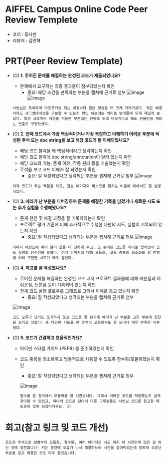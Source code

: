 # AIFFEL Campus Online Code Peer Review Templete
- 코더 : 홍사빈
- 리뷰어 : 김민혁


# PRT(Peer Review Template)
- [O]  **1. 주어진 문제를 해결하는 완성된 코드가 제출되었나요?**
    - 문제에서 요구하는 최종 결과물이 첨부되었는지 확인
        - 중요! 해당 조건을 만족하는 부분을 캡쳐해 근거로 첨부
    ![image](https://github.com/user-attachments/assets/59dded98-4f47-4ce0-9482-362580f92e37)
    ![image](https://github.com/user-attachments/assets/862f6dbb-a615-4811-ad5d-1a6a03deaa76)


    ```
    사빈님은 특이하게 아웃포커싱 되는 배경보다 원본 영상을 더 크게 가져가셨다. 적은 배경이라도 세그멘테이션을 구분할 수 있는지 확인 해보려는 의미로 받아들여 되게 재밌게 보았다. 특히 크로마키 배경을 적용한 부분에는 진짜로 뒤에 바닷가라고 해도 믿을만큼 재밌는 연출로 구현하셨다.
    ```
    
- [O]  **2. 전체 코드에서 가장 핵심적이거나 가장 복잡하고 이해하기 어려운 부분에 작성된 
주석 또는 doc string을 보고 해당 코드가 잘 이해되었나요?**
    - 해당 코드 블럭을 왜 핵심적이라고 생각하는지 확인
    - 해당 코드 블럭에 doc string/annotation이 달려 있는지 확인
    - 해당 코드의 기능, 존재 이유, 작동 원리 등을 기술했는지 확인
    - 주석을 보고 코드 이해가 잘 되었는지 확인
        - 중요! 잘 작성되었다고 생각되는 부분을 캡쳐해 근거로 첨부
    ![image](https://github.com/user-attachments/assets/31978105-d4df-4968-92c9-266fe6e939ef)

    ```
    각각 코드가 무슨 역할을 하고, 원본 이미지와 마스크를 합치는 비율에 대해서도 잘 설명되있다. 
    ```
        
- [O]  **3. 에러가 난 부분을 디버깅하여 문제를 해결한 기록을 남겼거나
새로운 시도 또는 추가 실험을 수행해봤나요?**
    - 문제 원인 및 해결 과정을 잘 기록하였는지 확인
    - 프로젝트 평가 기준에 더해 추가적으로 수행한 나만의 시도, 
    실험이 기록되어 있는지 확인
        - 중요! 잘 작성되었다고 생각되는 부분을 캡쳐해 근거로 첨부
    ![image](https://github.com/user-attachments/assets/e8ac84f5-e8c8-486f-ac9d-1636f9247488)

    ```
    이미지 해상도에 따라 블러 값을 더 진하게 주고, 또 분리된 코드를 하나로 합치면서 코드 실행의 단순성을 늘렸다. 여러 이미지에 대해 모듈화, 코드 중복의 최소화를 잘 반영해 여러 구현한 시도가 매우 좋았다.
    ```

    
        
- [O]  **4. 회고를 잘 작성했나요?**
    - 주어진 문제를 해결하는 완성된 코드 내지 프로젝트 결과물에 대해
    배운점과 아쉬운점, 느낀점 등이 기록되어 있는지 확인
    - 전체 코드 실행 플로우를 그래프로 그려서 이해를 돕고 있는지 확인
        - 중요! 잘 작성되었다고 생각되는 부분을 캡쳐해 근거로 첨부

     ![image](https://github.com/user-attachments/assets/8835bdc0-196b-4f62-b58f-650b1e405592)
    
    ```
    코드 오류가 났어도 포기하지 않고 코드를 잘 탐구해 에러가 난 부분을 고친 부분에 칭찬을 드리고 싶었다! 또 다양한 시도를 한 흔적이 코드에서도 잘 드러나 매우 만족한 리뷰였다.
    ```     
        
- [O]  **5. 코드가 간결하고 효율적인가요?**
    - 파이썬 스타일 가이드 (PEP8) 를 준수하였는지 확인
    - 코드 중복을 최소화하고 범용적으로 사용할 수 있도록 함수화/모듈화했는지 확인
        - 중요! 잘 작성되었다고 생각되는 부분을 캡쳐해 근거로 첨부
     
      ![image](https://github.com/user-attachments/assets/02155023-6e67-4a84-a9c2-50ff7df99d5d)

      ```
      함수를 잘 정의해서 모듈화를 잘 시켰습니다. 그래서 어떠한 코드를 적용했는지 쉽게 찾아볼 수 있었고, 하나의 코드로 담아서 다른 그루분들도 사빈님 코드를 참고할 때 도움이 많이 되겠더라구요. 굿!
      ```



# 회고(참고 링크 및 코드 개선)
```
코드의 주석으로 설명부터 모듈화, 함수화, 여러 이미지의 시도 까지 이 시간안에 많은 걸 하신 것에 칭찬합니다! 저는 중간에 오류가 나서 해결하느라 시간을 잡아먹었는데 정확히 오류난 부분을 짚고 해결한 것도 아주 좋았습니다.
```


